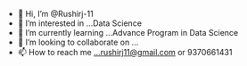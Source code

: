 - 👋 Hi, I’m @Rushirj-11
- 👀 I’m interested in ...Data Science
- 🌱 I’m currently learning ...Advance Program in Data Science
- 💞️ I’m looking to collaborate on ...
- 📫 How to reach me ...rushirj11@gmail.com or 9370661431

<!---
Rushirj-11/Rushirj-11 is a ✨ special ✨ repository because its `README.md` (this file) appears on your GitHub profile.
You can click the Preview link to take a look at your changes.
--->
